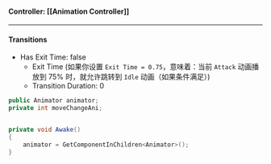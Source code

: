 #### Controller: [[Animation Controller]]

---
#### Transitions
- Has Exit Time: false
	- Exit Time (如果你设置 `Exit Time = 0.75`，意味着：当前 `Attack` 动画播放到 75% 时，就允许跳转到 `Idle` 动画（如果条件满足）)
	- Transition Duration: 0

```csharp
public Animator animator;
private int moveChangeAni;


private void Awake() 
{
	animator = GetComponentInChildren<Animator>();
}
```